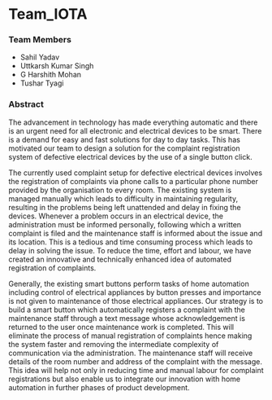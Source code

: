 # Team_IOTA

### Team Members
* Sahil Yadav
* Uttkarsh Kumar Singh
* G Harshith Mohan
* Tushar Tyagi

### Abstract
The advancement in technology has made everything automatic and there is an urgent need for
all electronic and electrical devices to be smart. There is a demand for easy and fast solutions for day to day tasks. This has motivated our team to design a solution for the complaint registration system of defective electrical devices by the use of a single button click.  
  
The currently used complaint setup for defective electrical devices involves the registration of
complaints via phone calls to a particular phone number provided by the organisation to every
room. The existing system is managed manually which leads to difficulty in maintaining
regularity, resulting in the problems being left unattended and delay in fixing the devices.
Whenever a problem occurs in an electrical device, the administration must be informed
personally, following which a written complaint is filed and the maintenance staff is informed
about the issue and its location. This is a tedious and time consuming process which leads to
delay in solving the issue. To reduce the time, effort and labour, we have created an innovative
and technically enhanced idea of automated registration of complaints.  
  
Generally, the existing smart buttons perform tasks of home automation including control of
electrical appliances by button presses and importance is not given to maintenance of those
electrical appliances. Our strategy is to build a smart button which automatically registers a
complaint with the maintenance staff through a text message whose acknowledgement is
returned to the user once maintenance work is completed. This will eliminate the process of
manual registration of complaints hence making the system faster and removing the intermediate
complexity of communication via the administration. The maintenance staff will receive details of the room number and address of the complaint with the message. This idea will help not only in reducing time and manual labour for complaint registrations but also enable us to integrate our innovation with home automation in further phases of product development.
